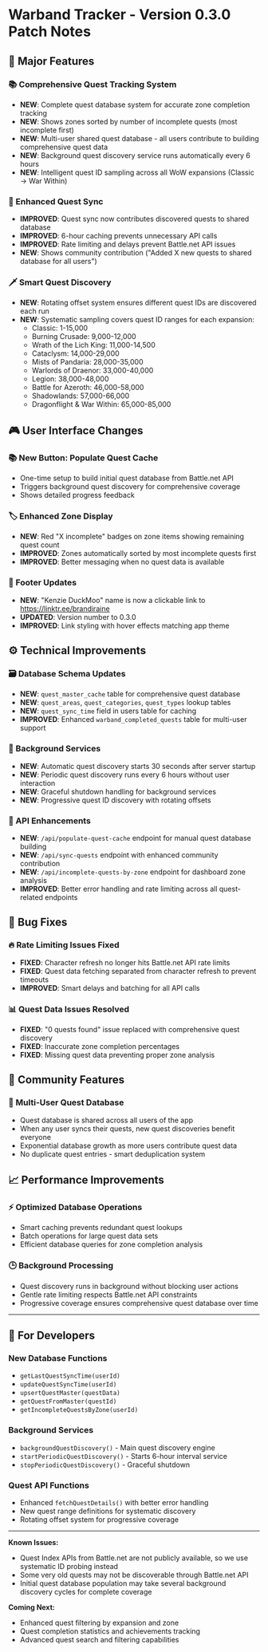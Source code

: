 # Warband Tracker - Version 0.3.0 Patch Notes

## 🎉 Major Features

### 📚 Comprehensive Quest Tracking System
- **NEW**: Complete quest database system for accurate zone completion tracking
- **NEW**: Shows zones sorted by number of incomplete quests (most incomplete first)
- **NEW**: Multi-user shared quest database - all users contribute to building comprehensive quest data
- **NEW**: Background quest discovery service runs automatically every 6 hours
- **NEW**: Intelligent quest ID sampling across all WoW expansions (Classic → War Within)

### 🔄 Enhanced Quest Sync
- **IMPROVED**: Quest sync now contributes discovered quests to shared database
- **IMPROVED**: 6-hour caching prevents unnecessary API calls
- **IMPROVED**: Rate limiting and delays prevent Battle.net API issues
- **NEW**: Shows community contribution ("Added X new quests to shared database for all users")

### 🗡️ Smart Quest Discovery
- **NEW**: Rotating offset system ensures different quest IDs are discovered each run
- **NEW**: Systematic sampling covers quest ID ranges for each expansion:
  - Classic: 1-15,000
  - Burning Crusade: 9,000-12,000
  - Wrath of the Lich King: 11,000-14,500
  - Cataclysm: 14,000-29,000
  - Mists of Pandaria: 28,000-35,000
  - Warlords of Draenor: 33,000-40,000
  - Legion: 38,000-48,000
  - Battle for Azeroth: 46,000-58,000
  - Shadowlands: 57,000-66,000
  - Dragonflight & War Within: 65,000-85,000

## 🎮 User Interface Changes

### 📚 New Button: Populate Quest Cache
- One-time setup to build initial quest database from Battle.net API
- Triggers background quest discovery for comprehensive coverage
- Shows detailed progress feedback

### 🏷️ Enhanced Zone Display
- **NEW**: Red "X incomplete" badges on zone items showing remaining quest count
- **IMPROVED**: Zones automatically sorted by most incomplete quests first
- **IMPROVED**: Better messaging when no quest data is available

### 🔗 Footer Updates
- **NEW**: "Kenzie DuckMoo" name is now a clickable link to https://linktr.ee/brandiraine
- **UPDATED**: Version number to 0.3.0
- **IMPROVED**: Link styling with hover effects matching app theme

## ⚙️ Technical Improvements

### 🗃️ Database Schema Updates
- **NEW**: `quest_master_cache` table for comprehensive quest database
- **NEW**: `quest_areas`, `quest_categories`, `quest_types` lookup tables
- **NEW**: `quest_sync_time` field in users table for caching
- **IMPROVED**: Enhanced `warband_completed_quests` table for multi-user support

### 🚀 Background Services
- **NEW**: Automatic quest discovery starts 30 seconds after server startup
- **NEW**: Periodic quest discovery runs every 6 hours without user interaction
- **NEW**: Graceful shutdown handling for background services
- **NEW**: Progressive quest ID discovery with rotating offsets

### 🔧 API Enhancements
- **NEW**: `/api/populate-quest-cache` endpoint for manual quest database building
- **NEW**: `/api/sync-quests` endpoint with enhanced community contribution
- **NEW**: `/api/incomplete-quests-by-zone` endpoint for dashboard zone analysis
- **IMPROVED**: Better error handling and rate limiting across all quest-related endpoints

## 🐛 Bug Fixes

### 🔥 Rate Limiting Issues Fixed
- **FIXED**: Character refresh no longer hits Battle.net API rate limits
- **FIXED**: Quest data fetching separated from character refresh to prevent timeouts
- **IMPROVED**: Smart delays and batching for all API calls

### 📊 Quest Data Issues Resolved
- **FIXED**: "0 quests found" issue replaced with comprehensive quest discovery
- **FIXED**: Inaccurate zone completion percentages
- **FIXED**: Missing quest data preventing proper zone analysis

## 🎯 Community Features

### 👥 Multi-User Quest Database
- Quest database is shared across all users of the app
- When any user syncs their quests, new quest discoveries benefit everyone
- Exponential database growth as more users contribute quest data
- No duplicate quest entries - smart deduplication system

## 📈 Performance Improvements

### ⚡ Optimized Database Operations
- Smart caching prevents redundant quest lookups
- Batch operations for large quest data sets
- Efficient database queries for zone completion analysis

### 🕒 Background Processing
- Quest discovery runs in background without blocking user actions
- Gentle rate limiting respects Battle.net API constraints
- Progressive coverage ensures comprehensive quest database over time

---

## 🔧 For Developers

### New Database Functions
- `getLastQuestSyncTime(userId)`
- `updateQuestSyncTime(userId)`
- `upsertQuestMaster(questData)`
- `getQuestFromMaster(questId)`
- `getIncompleteQuestsByZone(userId)`

### Background Services
- `backgroundQuestDiscovery()` - Main quest discovery engine
- `startPeriodicQuestDiscovery()` - Starts 6-hour interval service
- `stopPeriodicQuestDiscovery()` - Graceful shutdown

### Quest API Functions
- Enhanced `fetchQuestDetails()` with better error handling
- New quest range definitions for systematic discovery
- Rotating offset system for progressive coverage

---

**Known Issues:**
- Quest Index APIs from Battle.net are not publicly available, so we use systematic ID probing instead
- Some very old quests may not be discoverable through Battle.net API
- Initial quest database population may take several background discovery cycles for complete coverage

**Coming Next:**
- Enhanced quest filtering by expansion and zone
- Quest completion statistics and achievements tracking
- Advanced quest search and filtering capabilities